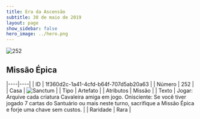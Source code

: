 ```yaml
---
title: Era da Ascensão
subtitle: 30 de maio de 2019
layout: page
show_sidebar: false
hero_image: ../hero.png
---
```


![252](https://cdn.keyforgegame.com/media/card_front/pt/435_252_FP9M65WV2PW7_pt.png)

## Missão Épica

|----|----|
| ID | 1f360d2c-1a41-4cfd-b64f-707d5ab20a63 |
| Número | 252 |
| Casa | ![Sanctum](https://archonarcana.com/images/thumb/c/c7/Sanctum.png/22px-Sanctum.png "Santuário") |
| Tipo | Artefato |
| Atributos | Missão |
| Texto | Jogar: Arquive cada criatura Cavaleira amiga em jogo. Onisciente: Se você tiver jogado 7 cartas do Santuário ou mais neste turno, sacrifique a Missão Épica e forje uma chave sem custos. |
| Raridade | Rara |
